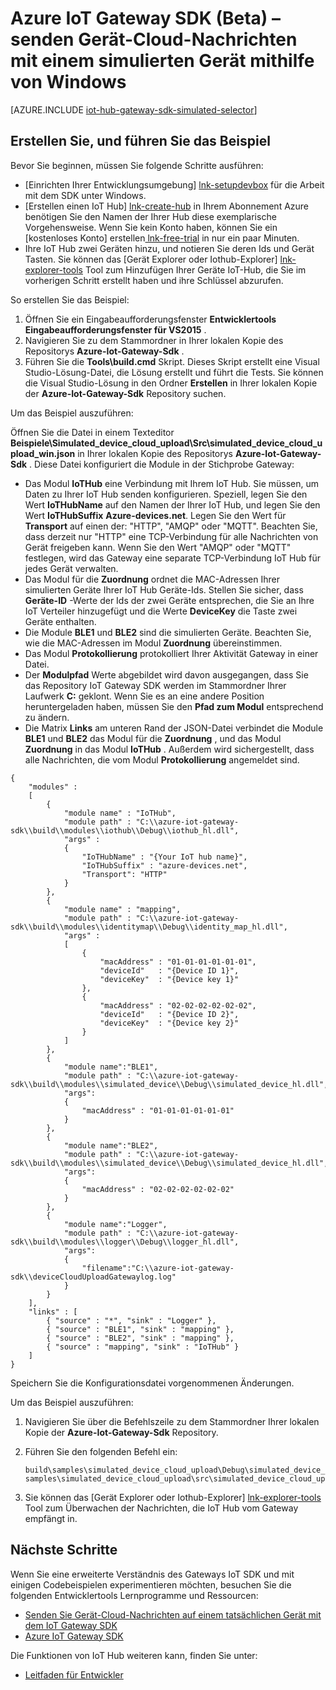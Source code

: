 <properties
    pageTitle="Ein Gerät mit dem IoT Gateway SDK simulieren | Microsoft Azure"
    description="Azure IoT Gateway SDK Anleitung für die Verwendung von Windows um zu sendende werden von einem simulierten Gerät mit dem Azure IoT Gateway SDK zu veranschaulichen."
    services="iot-hub"
    documentationCenter=""
    authors="chipalost"
    manager="timlt"
    editor=""/>

<tags
     ms.service="iot-hub"
     ms.devlang="cpp"
     ms.topic="article"
     ms.tgt_pltfrm="na"
     ms.workload="na"
     ms.date="08/29/2016"
     ms.author="andbuc"/>


# <a name="azure-iot-gateway-sdk-beta--send-device-to-cloud-messages-with-a-simulated-device-using-windows"></a>Azure IoT Gateway SDK (Beta) – senden Gerät-Cloud-Nachrichten mit einem simulierten Gerät mithilfe von Windows

[AZURE.INCLUDE [iot-hub-gateway-sdk-simulated-selector](../../includes/iot-hub-gateway-sdk-simulated-selector.md)]

## <a name="build-and-run-the-sample"></a>Erstellen Sie, und führen Sie das Beispiel

Bevor Sie beginnen, müssen Sie folgende Schritte ausführen:

- [Einrichten Ihrer Entwicklungsumgebung] [ lnk-setupdevbox] für die Arbeit mit dem SDK unter Windows.
- [Erstellen einen IoT Hub] [ lnk-create-hub] in Ihrem Abonnement Azure benötigen Sie den Namen der Ihrer Hub diese exemplarische Vorgehensweise. Wenn Sie kein Konto haben, können Sie ein [kostenloses Konto] erstellen[ lnk-free-trial] in nur ein paar Minuten.
- Ihre IoT Hub zwei Geräten hinzu, und notieren Sie deren Ids und Gerät Tasten. Sie können das [Gerät Explorer oder Iothub-Explorer] [ lnk-explorer-tools] Tool zum Hinzufügen Ihrer Geräte IoT-Hub, die Sie im vorherigen Schritt erstellt haben und ihre Schlüssel abzurufen.

So erstellen Sie das Beispiel:

1. Öffnen Sie ein Eingabeaufforderungsfenster **Entwicklertools Eingabeaufforderungsfenster für VS2015** .
2. Navigieren Sie zu dem Stammordner in Ihrer lokalen Kopie des Repositorys **Azure-Iot-Gateway-Sdk** .
3. Führen Sie die **Tools\\build.cmd** Skript. Dieses Skript erstellt eine Visual Studio-Lösung-Datei, die Lösung erstellt und führt die Tests. Sie können die Visual Studio-Lösung in den Ordner **Erstellen** in Ihrer lokalen Kopie der **Azure-Iot-Gateway-Sdk** Repository suchen.

Um das Beispiel auszuführen:

Öffnen Sie die Datei in einem Texteditor **Beispiele\\Simulated_device_cloud_upload\\Src\\simulated_device_cloud_upload_win.json** in Ihrer lokalen Kopie des Repositorys **Azure-Iot-Gateway-Sdk** . Diese Datei konfiguriert die Module in der Stichprobe Gateway:

- Das Modul **IoTHub** eine Verbindung mit Ihrem IoT Hub. Sie müssen, um Daten zu Ihrer IoT Hub senden konfigurieren. Speziell, legen Sie den Wert **IoTHubName** auf den Namen der Ihrer IoT Hub, und legen Sie den Wert **IoTHubSuffix** **Azure-devices.net**. Legen Sie den Wert für **Transport** auf einen der: "HTTP", "AMQP" oder "MQTT". Beachten Sie, dass derzeit nur "HTTP" eine TCP-Verbindung für alle Nachrichten von Gerät freigeben kann. Wenn Sie den Wert "AMQP" oder "MQTT" festlegen, wird das Gateway eine separate TCP-Verbindung IoT Hub für jedes Gerät verwalten.
- Das Modul für die **Zuordnung** ordnet die MAC-Adressen Ihrer simulierten Geräte Ihrer IoT Hub Geräte-Ids. Stellen Sie sicher, dass **Geräte-ID** -Werte der Ids der zwei Geräte entsprechen, die Sie an Ihre IoT Verteiler hinzugefügt und die Werte **DeviceKey** die Taste zwei Geräte enthalten.
- Die Module **BLE1** und **BLE2** sind die simulierten Geräte. Beachten Sie, wie die MAC-Adressen im Modul **Zuordnung** übereinstimmen.
- Das Modul **Protokollierung** protokolliert Ihrer Aktivität Gateway in einer Datei.
- Der **Modulpfad** Werte abgebildet wird davon ausgegangen, dass Sie das Repository IoT Gateway SDK werden im Stammordner Ihrer Laufwerk **C:** geklont. Wenn Sie es an eine andere Position heruntergeladen haben, müssen Sie den **Pfad zum Modul** entsprechend zu ändern.
- Die Matrix **Links** am unteren Rand der JSON-Datei verbindet die Module **BLE1** und **BLE2** das Modul für die **Zuordnung** , und das Modul **Zuordnung** in das Modul **IoTHub** . Außerdem wird sichergestellt, dass alle Nachrichten, die vom Modul **Protokollierung** angemeldet sind.

```
{
    "modules" :
    [ 
        {
            "module name" : "IoTHub",
            "module path" : "C:\\azure-iot-gateway-sdk\\build\\modules\\iothub\\Debug\\iothub_hl.dll",
            "args" : 
            {
                "IoTHubName" : "{Your IoT hub name}",
                "IoTHubSuffix" : "azure-devices.net",
                "Transport": "HTTP"
            }
        },
        {
            "module name" : "mapping",
            "module path" : "C:\\azure-iot-gateway-sdk\\build\\modules\\identitymap\\Debug\\identity_map_hl.dll",
            "args" : 
            [
                {
                    "macAddress" : "01-01-01-01-01-01",
                    "deviceId"   : "{Device ID 1}",
                    "deviceKey"  : "{Device key 1}"
                },
                {
                    "macAddress" : "02-02-02-02-02-02",
                    "deviceId"   : "{Device ID 2}",
                    "deviceKey"  : "{Device key 2}"
                }
            ]
        },
        {
            "module name":"BLE1",
            "module path" : "C:\\azure-iot-gateway-sdk\\build\\modules\\simulated_device\\Debug\\simulated_device_hl.dll",
            "args":
            {
                "macAddress" : "01-01-01-01-01-01"
            }
        },
        {
            "module name":"BLE2",
            "module path" : "C:\\azure-iot-gateway-sdk\\build\\modules\\simulated_device\\Debug\\simulated_device_hl.dll",
            "args":
            {
                "macAddress" : "02-02-02-02-02-02"
            }
        },
        {
            "module name":"Logger",
            "module path" : "C:\\azure-iot-gateway-sdk\\build\\modules\\logger\\Debug\\logger_hl.dll",
            "args":
            {
                "filename":"C:\\azure-iot-gateway-sdk\\deviceCloudUploadGatewaylog.log"
            }
        }
    ],
    "links" : [
        { "source" : "*", "sink" : "Logger" },
        { "source" : "BLE1", "sink" : "mapping" },
        { "source" : "BLE2", "sink" : "mapping" },
        { "source" : "mapping", "sink" : "IoTHub" }
    ]
}
```

Speichern Sie die Konfigurationsdatei vorgenommenen Änderungen.

Um das Beispiel auszuführen:

1. Navigieren Sie über die Befehlszeile zu dem Stammordner Ihrer lokalen Kopie der **Azure-Iot-Gateway-Sdk** Repository.
2. Führen Sie den folgenden Befehl ein:
  
    ```
    build\samples\simulated_device_cloud_upload\Debug\simulated_device_cloud_upload_sample.exe samples\simulated_device_cloud_upload\src\simulated_device_cloud_upload_win.json
    ```

3. Sie können das [Gerät Explorer oder Iothub-Explorer] [ lnk-explorer-tools] Tool zum Überwachen der Nachrichten, die IoT Hub vom Gateway empfängt in.


## <a name="next-steps"></a>Nächste Schritte

Wenn Sie eine erweiterte Verständnis des Gateways IoT SDK und mit einigen Codebeispielen experimentieren möchten, besuchen Sie die folgenden Entwicklertools Lernprogramme und Ressourcen:

- [Senden Sie Gerät-Cloud-Nachrichten auf einem tatsächlichen Gerät mit dem IoT Gateway SDK][lnk-physical-device]
- [Azure IoT Gateway SDK][lnk-gateway-sdk]

Die Funktionen von IoT Hub weiteren kann, finden Sie unter:

- [Leitfaden für Entwickler][lnk-devguide]

<!-- Links -->
[lnk-setupdevbox]: https://github.com/Azure/azure-iot-gateway-sdk/blob/master/doc/devbox_setup.md
[lnk-free-trial]: https://azure.microsoft.com/pricing/free-trial/
[lnk-explorer-tools]: https://github.com/Azure/azure-iot-sdks/blob/master/doc/manage_iot_hub.md
[lnk-gateway-sdk]: https://github.com/Azure/azure-iot-gateway-sdk/

[lnk-physical-device]: iot-hub-gateway-sdk-physical-device.md

[lnk-devguide]: ./iot-hub-devguide.md
[lnk-create-hub]: iot-hub-create-through-portal.md 